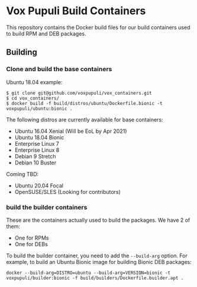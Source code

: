 # Vox Pupuli Build Containers

This repository contains the Docker build files for our build containers used to build RPM and DEB packages.

## Building

### Clone and build the base containers

Ubuntu 18.04 example:
```
$ git clone git@github.com/voxpupuli/vox_containers.git
$ cd vox_containers/
$ docker build -f build/distros/ubuntu/Dockerfile.bionic -t voxpupuli/ubuntu:bionic .
```

The following distros are currently available for base containers:

* Ubuntu 16.04 Xenial (Will be EoL by Apr 2021)
* Ubuntu 18.04 Bionic
* Enterprise Linux 7
* Enterprise Linux 8
* Debian 9 Stretch
* Debian 10 Buster

Coming TBD:
* Ubuntu 20.04 Focal
* OpenSUSE/SLES (Looking for contributors)

### build the builder containers

These are the containers actually used to build the packages. We have 2 of them:

* One for RPMs
* One for DEBs

To build the builder container, you need to add the `--build-arg` option. For example, to build an Ubuntu Bionic image for building Bionic DEB packages:

```shell
docker --build-arg=DISTRO=ubuntu --build-arg=VERSION=bionic -t voxpupuli/builder:bionic -f build/builders/Dockerfile.builder.apt .
```
